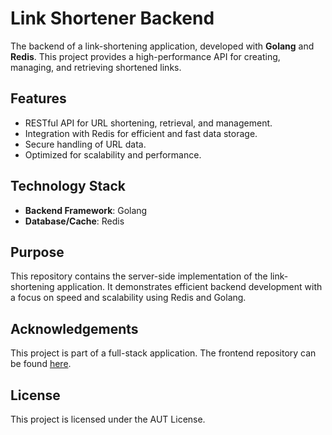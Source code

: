 # Link Shortener Backend  

The backend of a link-shortening application, developed with **Golang** and **Redis**. This project provides a high-performance API for creating, managing, and retrieving shortened links.  

## Features  
- RESTful API for URL shortening, retrieval, and management.  
- Integration with Redis for efficient and fast data storage.  
- Secure handling of URL data.  
- Optimized for scalability and performance.  

## Technology Stack  
- **Backend Framework**: Golang  
- **Database/Cache**: Redis  

## Purpose  
This repository contains the server-side implementation of the link-shortening application. It demonstrates efficient backend development with a focus on speed and scalability using Redis and Golang.

## Acknowledgements  
This project is part of a full-stack application. The frontend repository can be found [here](https://github.com/kjanparvari/link_shortner_frontend).  

## License  
This project is licensed under the AUT License.
